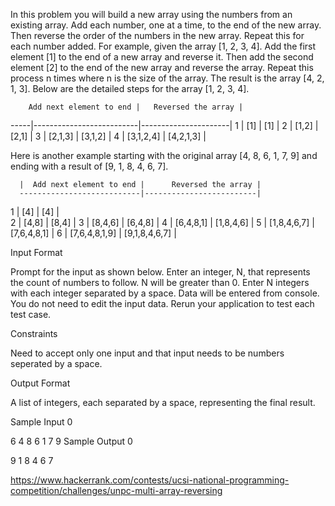In this problem you will build a new array using the numbers from an existing array. Add each number, one at a time, to the end of the new array. Then reverse the order of the numbers in the new array. Repeat this for each number added. For example, given the array [1, 2, 3, 4]. Add the first element [1] to the end of a new array and reverse it. Then add the second element [2] to the end of the new array and reverse the array. Repeat this process n times where n is the size of the array. The result is the array [4, 2, 1, 3]. Below are the detailed steps for the array [1, 2, 3, 4].

        Add next element to end |   Reversed the array |
-----|--------------------------|----------------------|
1    |   [1]                    |         [1]          |
2    |   [1,2]                  |         [2,1]        |
3    |   [2,1,3]                |         [3,1,2]      |
4    |   [3,1,2,4]              |         [4,2,1,3]    |

Here is another example starting with the original array [4, 8, 6, 1, 7, 9] and ending with a result of [9, 1, 8, 4, 6, 7].

      |  Add next element to end |      Reversed the array |
      ---------------------------|-------------------------|
1     |  [4]                     |        [4]              |  
2     |  [4,8]                   |        [8,4]            |
3     |  [8,4,6]                 |        [6,4,8]          |
4     |  [6,4,8,1]               |        [1,8,4,6]        |
5     |  [1,8,4,6,7]             |        [7,6,4,8,1]      |
6     |  [7,6,4,8,1,9]           |        [9,1,8,4,6,7]    |


Input Format

Prompt for the input as shown below. Enter an integer, N, that represents the count of numbers to follow. N will be greater than 0. Enter N integers with each integer separated by a space. Data will be entered from console. You do not need to edit the input data. Rerun your application to test each test case.

Constraints

Need to accept only one input and that input needs to be numbers seperated by a space.

Output Format

A list of integers, each separated by a space, representing the final result.

Sample Input 0

6 4 8 6 1 7 9
Sample Output 0

9 1 8 4 6 7




https://www.hackerrank.com/contests/ucsi-national-programming-competition/challenges/unpc-multi-array-reversing
